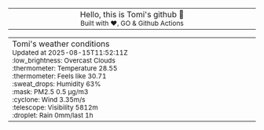 
<div align="center">
<table>
<tbody>
<td align="center">
<img width="2000" height="0"><br>
Hello, this is Tomi's github 👋<br>
<sup>Built with ❤️, GO & Github Actions</sup><br>
<img width="2000" height="0">
</td>
</tbody>
</table>
</div>
<table>
<tbody>
<td align="left">
<img width="2000" height="0"><br>
Tomi's weather conditions<br>
<sup>Updated at 2025-08-15T11:52:11Z</sup><br>
<sup>:low_brightness: Overcast Clouds</sup><br>
<sup>:thermometer: Temperature 28.55 </sup><br>
<sup>:thermometer: Feels like 30.71</sup><br>
<sup>:sweat_drops: Humidity 63%</sup><br>
<sup>:mask: PM2.5 0.5 μg/m3</sup><br>
<sup>:cyclone: Wind 3.35m/s </sup><br>
<sup>:telescope: Visibility 5812m </sup><br>
<sup>:droplet: Rain 0mm/last 1h </sup><br>
<img width="2000" height="0">
</td>
<td align="left">
<img width="2000" height="0"><br>
<br>
<img width="2000" height="0">
</td>
</tbody>
</table>
</div>
    